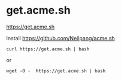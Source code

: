 # get.acme.sh
https://get.acme.sh

Install https://github.com/Neilpang/acme.sh

```
curl https://get.acme.sh | bash

```

or

```
wget -O -  https://get.acme.sh | bash
```
